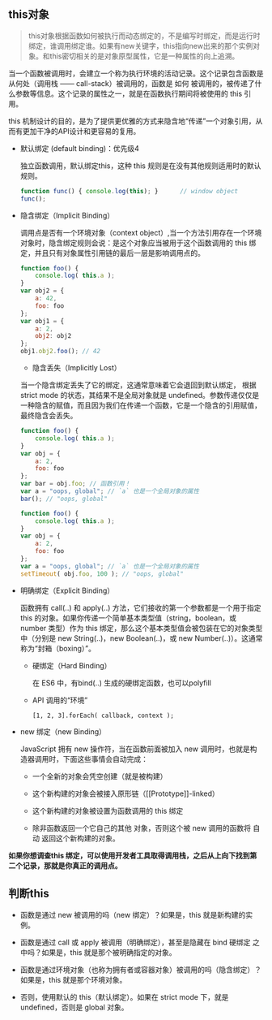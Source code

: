 ## this对象

  > this对象根据函数如何被执行而动态绑定的，不是编写时绑定，而是运行时绑定，谁调用绑定谁。如果有new关键字，this指向new出来的那个实例对象。和this密切相关的是对象原型属性，它是一种属性的向上追溯。

  当一个函数被调用时，会建立一个称为执行环境的活动记录。这个记录包含函数是从何处（调用栈 —— call-stack）被调用的，函数是 如何 被调用的，被传递了什么参数等信息。这个记录的属性之一，就是在函数执行期间将被使用的 this 引用。
  
  this 机制设计的目的，是为了提供更优雅的方式来隐含地“传递”一个对象引用，从而有更加干净的API设计和更容易的复用。

  * 默认绑定 (default binding)：优先级4

    独立函数调用，默认绑定this，这种 this 规则是在没有其他规则适用时的默认规则。

    ```js
    function func() { console.log(this); }      // window object
    func();
    ```

  * 隐含绑定（Implicit Binding）

    调用点是否有一个环境对象（context object）,当一个方法引用存在一个环境对象时，隐含绑定规则会说：是这个对象应当被用于这个函数调用的 this 绑定，并且只有对象属性引用链的最后一层是影响调用点的。

    ```js
    function foo() {
        console.log( this.a );
    }
    var obj2 = {
        a: 42,
        foo: foo
    };
    var obj1 = {
        a: 2,
        obj2: obj2
    };
    obj1.obj2.foo(); // 42
    ```

    - 隐含丢失（Implicitly Lost）

    当一个隐含绑定丢失了它的绑定，这通常意味着它会退回到默认绑定， 根据 strict mode 的状态，其结果不是全局对象就是 undefined。参数传递仅仅是一种隐含的赋值，而且因为我们在传递一个函数，它是一个隐含的引用赋值，最终隐含会丢失。

    ```js
    function foo() {
        console.log( this.a );
    }
    var obj = {
        a: 2,
        foo: foo
    };
    var bar = obj.foo; // 函数引用！
    var a = "oops, global"; // `a` 也是一个全局对象的属性
    bar(); // "oops, global"

    function foo() {
        console.log( this.a );
    }
    var obj = {
        a: 2,
        foo: foo
    };
    var a = "oops, global"; // `a` 也是一个全局对象的属性
    setTimeout( obj.foo, 100 ); // "oops, global"
    ```

  * 明确绑定（Explicit Binding）

    函数拥有 call(..) 和 apply(..) 方法，它们接收的第一个参数都是一个用于指定 this 的对象。如果你传递一个简单基本类型值（string，boolean，或 number 类型）作为 this 绑定，那么这个基本类型值会被包装在它的对象类型中（分别是 new String(..)，new Boolean(..)，或 new Number(..)）。这通常称为“封箱（boxing）”。

    - 硬绑定（Hard Binding）

      在 ES6 中，有bind(..) 生成的硬绑定函数，也可以polyfill

    - API 调用的“环境”

      `[1, 2, 3].forEach( callback, context );`

  * new 绑定（new Binding）

    JavaScript 拥有 new 操作符，当在函数前面被加入 new 调用时，也就是构造器调用时，下面这些事情会自动完成：

    - 一个全新的对象会凭空创建（就是被构建）

    - 这个新构建的对象会被接入原形链（[[Prototype]]-linked）

    - 这个新构建的对象被设置为函数调用的 this 绑定

    - 除非函数返回一个它自己的其他 对象，否则这个被 new 调用的函数将 自动 返回这个新构建的对象。


  **如果你想调查this 绑定，可以使用开发者工具取得调用栈，之后从上向下找到第二个记录，那就是你真正的调用点。**

## 判断this

  * 函数是通过 new 被调用的吗（new 绑定）？如果是，this 就是新构建的实例。

  * 函数是通过 call 或 apply 被调用（明确绑定），甚至是隐藏在 bind 硬绑定 之中吗？如果是，this 就是那个被明确指定的对象。

  * 函数是通过环境对象（也称为拥有者或容器对象）被调用的吗（隐含绑定）？如果是，this 就是那个环境对象。

  * 否则，使用默认的 this（默认绑定）。如果在 strict mode 下，就是 undefined，否则是 global 对象。